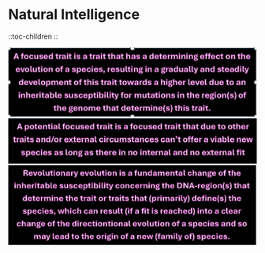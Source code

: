 # **Natural Intelligence**

::toc-children
::

![focused trait1.png](/focused%20trait1.png)![potential focused trait1.png](/potential%20focused%20trait1.png)![revolutionary evolution zwart1.png](/revolutionary%20evolution%20zwart1.png)
